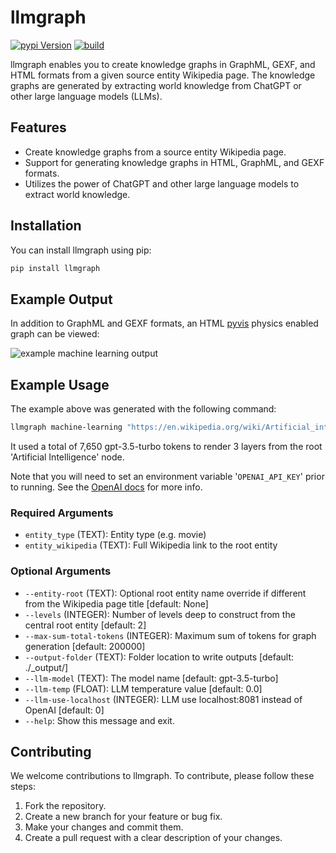 # llmgraph

[![pypi Version](https://img.shields.io/pypi/v/llmgraph.svg?logo=pypi)](https://pypi.org/project/llmgraph/)
[![build](https://github.com/dylanhogg/llmgraph/actions/workflows/python-poetry-app.yml/badge.svg)](https://github.com/dylanhogg/llmgraph/actions/workflows/python-poetry-app.yml)

<!-- [![Dependencies](https://img.shields.io/librariesio/github/dylanhogg/llmgraph)](https://libraries.io/github/dylanhogg/llmgraph) -->

llmgraph enables you to create knowledge graphs in GraphML, GEXF, and HTML formats from a given source entity Wikipedia page. The knowledge graphs are generated by extracting world knowledge from ChatGPT or other large language models (LLMs).

## Features

- Create knowledge graphs from a source entity Wikipedia page.
- Support for generating knowledge graphs in HTML, GraphML, and GEXF formats.
- Utilizes the power of ChatGPT and other large language models to extract world knowledge.

## Installation

You can install llmgraph using pip:

```bash
pip install llmgraph
```

## Example Output

In addition to GraphML and GEXF formats, an HTML [pyvis](https://github.com/WestHealth/pyvis) physics enabled graph can be viewed:

![example machine learning output](https://github.com/dylanhogg/llmgraph/blob/main/docs/img/machine-learning_artificial-intelligence_v0.3.0_level3.png?raw=true)

## Example Usage

The example above was generated with the following command:

```bash
llmgraph machine-learning "https://en.wikipedia.org/wiki/Artificial_intelligence" --levels 3
```

It used a total of 7,650 gpt-3.5-turbo tokens to render 3 layers from the root 'Artificial Intelligence' node.

Note that you will need to set an environment variable '`OPENAI_API_KEY`' prior to running. See the [OpenAI docs](https://platform.openai.com/docs/quickstart/step-2-setup-your-api-key) for more info.

### Required Arguments

- `entity_type` (TEXT): Entity type (e.g. movie)
- `entity_wikipedia` (TEXT): Full Wikipedia link to the root entity

### Optional Arguments

- `--entity-root` (TEXT): Optional root entity name override if different from the Wikipedia page title [default: None]
- `--levels` (INTEGER): Number of levels deep to construct from the central root entity [default: 2]
- `--max-sum-total-tokens` (INTEGER): Maximum sum of tokens for graph generation [default: 200000]
- `--output-folder` (TEXT): Folder location to write outputs [default: ./_output/]
- `--llm-model` (TEXT): The model name [default: gpt-3.5-turbo]
- `--llm-temp` (FLOAT): LLM temperature value [default: 0.0]
- `--llm-use-localhost` (INTEGER): LLM use localhost:8081 instead of OpenAI [default: 0]
- `--help`: Show this message and exit.

## Contributing

We welcome contributions to llmgraph. To contribute, please follow these steps:

1. Fork the repository.
2. Create a new branch for your feature or bug fix.
3. Make your changes and commit them.
4. Create a pull request with a clear description of your changes.
